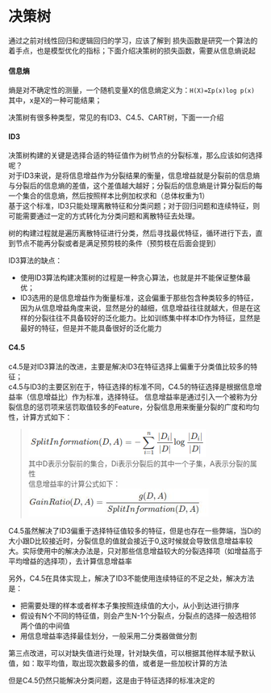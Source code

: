 决策树
====
通过之前对线性回归和逻辑回归的学习，应该了解到 损失函数是研究一个算法的着手点，也是模型优化的指标；下面介绍决策树的损失函数，需要从信息熵说起

#### 信息熵 ####
熵是对不确定性的测量，一个随机变量X的信息熵定义为：```H(X)=Σp(x)log p(x)``` 其中，x是X的一种可能结果；

决策树有很多种类型，常见的有ID3、C4.5、CART树，下面一一介绍

#### ID3 ####
决策树构建的关键是选择合适的特征值作为树节点的分裂标准，那么应该如何选择呢？<br>
对于ID3来说，是将信息增益作为分裂结果的衡量，信息增益就是分裂前的信息熵与分裂后的信息熵的差值，这个差值越大越好；分裂后的信息熵是计算分裂后的每一个集合的信息熵，然后按照样本比例加权求和（总体权重为1）<br>
基于这个标准，ID3只能处理离散特征和分类问题；对于回归问题和连续特征，则可能需要通过一定的方式转化为分类问题和离散特征去处理。

树的构建过程就是遍历离散特征进行分类，然后寻找最优特征，循环进行下去，直到节点不能再分裂或者是满足预剪枝的条件（预剪枝在后面会提到）

ID3算法的缺点：
- 使用ID3算法构建决策树的过程是一种贪心算法，也就是并不能保证整体最优；
- ID3选用的是信息增益作为衡量标准，这会偏重于那些包含种类较多的特征，因为从信息增益角度来说，显然是分的越细，信息增益往往就越大，但是在这样的分裂往往不具备较好的泛化能力。比如训练集中样本ID作为特征，显然是最好的特征，但是并不能具备很好的泛化能力

#### C4.5 ####
c4.5是对ID3算法的改进，主要是解决ID3在特征选择上偏重于分类值比较多的特征；<br>
c4.5与ID3的主要区别在于，特征选择的标准不同，C4.5的特征选择是根据信息增益率（信息增益比）作为标准，选择特征。
信息增益率是通过引入一个被称为分裂信息的惩罚项来惩罚取值较多的Feature，分裂信息用来衡量分裂的广度和均匀性，计算方式如下：
>![分裂信息计算公式](/docs/ml/images/6-1.jpg) <br>
其中D表示分裂前的集合，Di表示分裂后的其中一个子集，A表示分裂的属性<br>
信息增益率的计算公式如下：<br>
![信息增益率](/docs/ml/images/6-2.jpg)

C4.5虽然解决了ID3偏重于选择特征值较多的特征，但是也存在一些弊端，当Di的大小跟D比较接近时，分裂信息的值就会接近于0,这时候就会导致信息增益率较大。实际使用中的解决办法是，只对那些信息增益较大的分裂选择项（如增益高于平均增益的选择项），去计算信息增益率

另外，C4.5在具体实现上，解决了ID3不能使用连续特征的不足之处，解决方法是：
- 把需要处理的样本或者样本子集按照连续值的大小，从小到达进行排序
- 假设有N个不同的特征值，则会产生N-1个分裂点，分裂点的选择一般选相邻两个值的中间值
- 用信息增益率选择最佳划分，一般采用二分类器做做分割

第三点改进，可以对缺失值进行处理，针对缺失值，可以根据其他样本赋予默认值，如：取平均值，取出现次数最多的值，或者是一些加权计算的方法

但是C4.5仍然只能解决分类问题，这是由于特征选择的标准决定的

